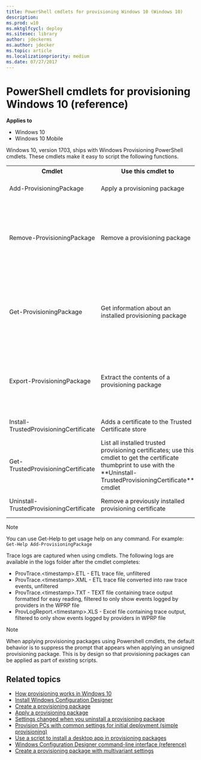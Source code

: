 ```yaml
---
title: PowerShell cmdlets for provisioning Windows 10 (Windows 10)
description: 
ms.prod: w10
ms.mktglfcycl: deploy
ms.sitesec: library
author: jdeckerms
ms.author: jdecker
ms.topic: article
ms.localizationpriority: medium
ms.date: 07/27/2017
---
```


# PowerShell cmdlets for provisioning Windows 10 (reference)


**Applies to**

- Windows 10
- Windows 10 Mobile

Windows 10, version 1703, ships with Windows Provisioning PowerShell cmdlets. These cmdlets make it easy to script the following functions.



<table><tr><th>Cmdlet</th><th>Use this cmdlet to</th><th>Syntax</th></tr>
<tr><td>Add-ProvisioningPackage</td><td> Apply a provisioning package</td><td>```Add-ProvisioningPackage [-Path] <string> [-ForceInstall] [-LogsFolder <string>] [-WprpFile <string>] [<CommonParameters>]```</td></tr>
<tr><td rowspan="3">Remove-ProvisioningPackage</td><td rowspan="3">Remove a provisioning package</td><td>	```Remove-ProvisioningPackage -PackageId <string> [-LogsFolder <string>] [-WprpFile <string>]  [<CommonParameters>]``` </td></tr><tr><td> ```Remove-ProvisioningPackage -Path <string> [-LogsFolder <string>] [-WprpFile <string>]  [<CommonParameters>]``` </td></tr><tr><td> ```Remove-ProvisioningPackage -AllInstalledPackages [-LogsFolder <string>] [-WprpFile <string>]  [<CommonParameters>]``` </td></tr>
<tr><td rowspan="3">Get-ProvisioningPackage </td><td rowspan="3">	Get information about an installed provisioning package	</td><td> ```Get-ProvisioningPackage -PackageId <string> [-LogsFolder <string>] [-WprpFile <string>]  [<CommonParameters>]``` </td></tr><tr><td>```Get-ProvisioningPackage -Path <string> [-LogsFolder <string>] [-WprpFile <string>] [<CommonParameters>]``` </td></tr><tr><td> ```Get-ProvisioningPackage -AllInstalledPackages [-LogsFolder <string>] [-WprpFile <string>]  [<CommonParameters>]``` </td></tr>
<tr><td rowspan="2"> Export-ProvisioningPackage</td><td rowspan="2"> 	Extract the contents of a provisioning package</td><td>	```Export-ProvisioningPackage -PackageId <string> -OutputFolder <string> [-Overwrite] [-AnswerFileOnly] [-LogsFolder <string>] [-WprpFile <string>]  [<CommonParameters>]``` </td></tr><tr><td> ```Export-ProvisioningPackage -Path <string> -OutputFolder <string> [-Overwrite] [-AnswerFileOnly] [-LogsFolder <string>] [-WprpFile <string>]  [<CommonParameters>]``` </td></tr>
<tr><td> Install-TrustedProvisioningCertificate </td><td>	Adds a certificate to the Trusted Certificate store </td><td>```Install-TrustedProvisioningCertificate <path to local certificate file on disk>```  </td></tr>
<tr><td>Get-TrustedProvisioningCertificate</td><td> List all installed trusted provisioning certificates; use this cmdlet to get the certificate thumbprint to use with the **Uninstall-TrustedProvisioningCertificate** cmdlet</td><td>```Get-TrustedProvisioningCertificate```</td></tr>
<tr><td>Uninstall-TrustedProvisioningCertificate </td><td> Remove a previously installed provisioning certificate</td><td>```Uninstall-TrustedProvisioningCertificate <thumbprint>```</td></tr>
</table>	

>[!NOTE]
> You can use Get-Help to get usage help on any command. For example: `Get-Help Add-ProvisioningPackage`

Trace logs are captured when using cmdlets. The following logs are available in the logs folder after the cmdlet completes: 

- ProvTrace.&lt;timestamp&gt;.ETL - ETL trace file, unfiltered
- ProvTrace.&lt;timestamp&gt;.XML - ETL trace file converted into raw trace events, unfiltered
- ProvTrace.&lt;timestamp&gt;.TXT - TEXT file containing trace output formatted for easy reading, filtered to only show events logged by providers in the WPRP file
- ProvLogReport.&lt;timestamp&gt;.XLS - Excel file containing trace output, filtered to only show events logged by providers in WPRP file



>[!NOTE]
>When applying provisioning packages using Powershell cmdlets, the default behavior is to suppress the prompt that appears when applying an unsigned provisioning package. This is by design so that provisioning packages can be applied as part of existing scripts.


## Related topics

- [How provisioning works in Windows 10](provisioning-how-it-works.md)
- [Install Windows Configuration Designer](provisioning-install-icd.md)
- [Create a provisioning package](provisioning-create-package.md)
- [Apply a provisioning package](provisioning-apply-package.md)
- [Settings changed when you uninstall a provisioning package](provisioning-uninstall-package.md)
- [Provision PCs with common settings for initial deployment (simple provisioning)](provision-pcs-for-initial-deployment.md)
- [Use a script to install a desktop app in provisioning packages](provisioning-script-to-install-app.md)
- [Windows Configuration Designer command-line interface (reference)](provisioning-command-line.md)
- [Create a provisioning package with multivariant settings](provisioning-multivariant.md)





 

 





